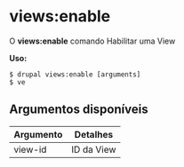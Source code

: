 # views:enable
O **views:enable** comando Habilitar uma View

**Uso:**
```
$ drupal views:enable [arguments] 
$ ve  
```

## Argumentos disponíveis
Argumento | Detalhes
---------|-------------
view-id | ID da View
